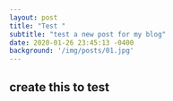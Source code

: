 ```yaml
---
layout: post
title: "Test "
subtitle: "test a new post for my blog"
date: 2020-01-26 23:45:13 -0400
background: '/img/posts/01.jpg'
---
```



## create this to test 